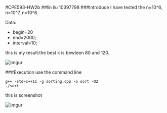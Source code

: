 #CPE593-HW2b
##lin liu 10397798
###Introduce
I have tested the n=10^6, n=10^7, n=10^8.

Data:

* begin=20
* end=2000;
* interval=10;

this is my result:the best k is bewteen 80 and 120.

![Imgur](http://i.imgur.com/PDGypIUl.png)

###Execution
use the command line

	g++ -std=c++11 -g sorting.cpp -o sort -O2
	./sort
	
this is screenshot

![Imgur](http://i.imgur.com/i69lYYH.png)